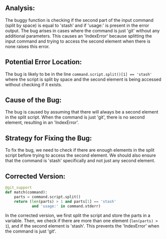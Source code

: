 ## Analysis:
The buggy function is checking if the second part of the input command (split by space) is equal to 'stash' and if 'usage:' is present in the error output. The bug arises in cases where the command is just 'git' without any additional parameters. This causes an 'IndexError' because splitting the input command and trying to access the second element when there is none raises this error.

## Potential Error Location:
The bug is likely to be in the line `command.script.split()[1] == 'stash'` where the script is split by space and the second element is being accessed without checking if it exists.

## Cause of the Bug:
The bug is caused by assuming that there will always be a second element in the split script. When the command is just 'git', there is no second element, resulting in an 'IndexError'.

## Strategy for Fixing the Bug:
To fix the bug, we need to check if there are enough elements in the split script before trying to access the second element. We should also ensure that the command is 'stash' specifically and not just any second element.

## Corrected Version:

```python
@git_support
def match(command):
    parts = command.script.split()
    return (len(parts) > 1 and parts[1] == 'stash'
            and 'usage:' in command.stderr)
```

In the corrected version, we first split the script and store the parts in a variable. Then, we check if there are more than one element (`len(parts) > 1`), and if the second element is 'stash'. This prevents the 'IndexError' when the command is just 'git'.